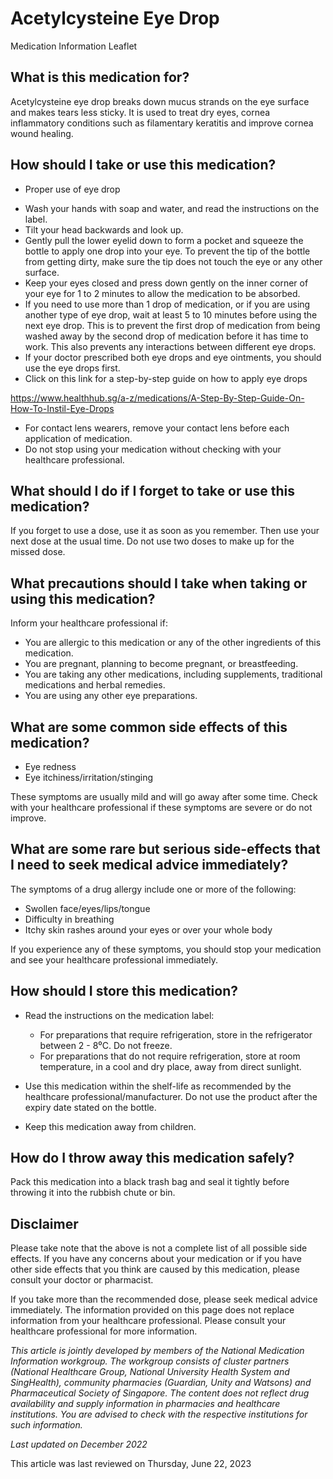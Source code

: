 # Acetylcysteine Eye Drop

Medication Information Leaflet

What is this medication for?
----------------------------

Acetylcysteine eye drop breaks down mucus strands on the eye surface and makes tears less sticky. It is used to treat dry eyes, cornea inflammatory conditions such as filamentary keratitis and improve cornea wound healing.

How should I take or use this medication?
-----------------------------------------

* Proper use of eye drop

+ Wash your hands with soap and water, and read the instructions on the label.
+ Tilt your head backwards and look up.
+ Gently pull the lower eyelid down to form a pocket and squeeze the bottle to apply one drop into your eye. To prevent the tip of the bottle from getting dirty, make sure the tip does not touch the eye or any other surface.
+ Keep your eyes closed and press down gently on the inner corner of your eye for 1 to 2 minutes to allow the medication to be absorbed.
+ If you need to use more than 1 drop of medication, or if you are using another type of eye drop, wait at least 5 to 10 minutes before using the next eye drop. This is to prevent the first drop of medication from being washed away by the second drop of medication before it has time to work. This also prevents any interactions between different eye drops.
+ If your doctor prescribed both eye drops and eye ointments, you should use the eye drops first.
+ Click on this link for a step-by-step guide on how to apply eye drops

<https://www.healthhub.sg/a-z/medications/A-Step-By-Step-Guide-On-How-To-Instil-Eye-Drops>

* For contact lens wearers, remove your contact lens before each application of medication.
* Do not stop using your medication without checking with your healthcare professional.

What should I do if I forget to take or use this medication?
------------------------------------------------------------

If you forget to use a dose, use it as soon as you remember. Then use your next dose at the usual time. Do not use two doses to make up for the missed dose.

What precautions should I take when taking or using this medication?
--------------------------------------------------------------------

Inform your healthcare professional if:

* You are allergic to this medication or any of the other ingredients of this medication.
* You are pregnant, planning to become pregnant, or breastfeeding.
* You are taking any other medications, including supplements, traditional medications and herbal remedies.
* You are using any other eye preparations.

What are some common side effects of this medication?
-----------------------------------------------------

* Eye redness
* Eye itchiness/irritation/stinging

These symptoms are usually mild and will go away after some time. Check with your healthcare professional if these symptoms are severe or do not improve.

What are some rare but serious side-effects that I need to seek medical advice immediately?
-------------------------------------------------------------------------------------------

The symptoms of a drug allergy include one or more of the following:

* Swollen face/eyes/lips/tongue
* Difficulty in breathing
* Itchy skin rashes around your eyes or over your whole body

If you experience any of these symptoms, you should stop your medication and see your healthcare professional immediately.

How should I store this medication?
-----------------------------------

* Read the instructions on the medication label:

  + For preparations that require refrigeration, store in the refrigerator between 2 - 8⁰C. Do not freeze.
  + For preparations that do not require refrigeration, store at room temperature, in a cool and dry place, away from direct sunlight.
* Use this medication within the shelf-life as recommended by the healthcare professional/manufacturer. Do not use the product after the expiry date stated on the bottle.
* Keep this medication away from children.

How do I throw away this medication safely?
-------------------------------------------

Pack this medication into a black trash bag and seal it tightly before throwing it into the rubbish chute or bin.

Disclaimer
----------

Please take note that the above is not a complete list of all possible side effects. If you have any concerns about your medication or if you have other side effects that you think are caused by this medication, please consult your doctor or pharmacist.

If you take more than the recommended dose, please seek medical advice immediately. The information provided on this page does not replace information from your healthcare professional. Please consult your healthcare professional for more information.

*This article is jointly developed by members of the National Medication Information workgroup. The workgroup consists of cluster partners (National Healthcare Group, National University Health System and SingHealth), community pharmacies (Guardian, Unity and Watsons) and Pharmaceutical Society of Singapore. The content does not reflect drug availability and supply information in pharmacies and healthcare institutions. You are advised to check with the respective institutions for such information.*

*Last updated on December 2022*

This article was last reviewed on
Thursday, June 22, 2023